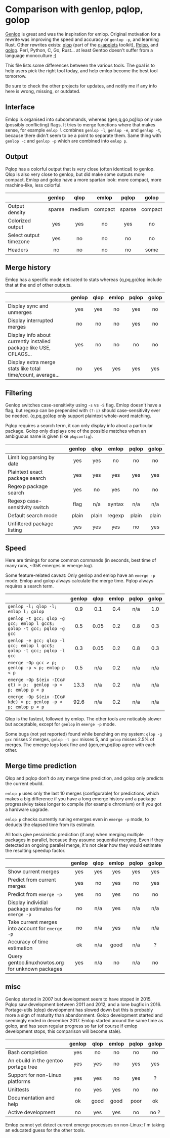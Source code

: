 # Comparison with genlop, pqlop, golop

[Genlop](https://github.com/gentoo-perl/genlop) is great and was the inspiration for emlop. Original
motivation for a rewrite was improving the speed and accuracy or `genlop -p`, and learning
Rust. Other rewrites exists: [qlop](https://github.com/gentoo/portage-utils) (part of the
[q-applets](https://wiki.gentoo.org/wiki/Q_applets) toolkit),
[Pqlop](https://bitbucket.org/LK4D4/pqlop), and [golop](https://github.com/klausman/golop). Perl,
Python, C, Go, Rust... at least Gentoo doesn't suffer from a language monoculture ;)

This file lists some differences between the various tools. The goal is to help users pick the right
tool today, and help emlop become the best tool tomorrow.

Be sure to check the other projects for updates, and notify me if any info here is wrong, missing,
or outdated.


## Interface

Emlop is organised into subcommands, whereas {gen,q,go,pq}lop only use (possibly conflicting)
flags. It tries to merge functions where that makes sense, for example `emlop l` combines `genlop
-l`, `genlop -e`, and `genlop -t`, because there didn't seem to be a point to separate them. Same
thing with `genlop -c` and `genlop -p` which are combined into `emlop p`.

## Output

Pqlop has a colorful output that is very close (often identical) to genlop. Qlop is also very close
to genlop, but did make some outputs more compact. Emlop and golop have a more spartan look: more
compact, more machine-like, less colorful.

|                                                   | genlop | qlop   | emlop   | pqlop  | golop   |
| :------------------------------------------------ | :----: | :----: | :-----: | :----: | :-----: |
| Output density                                    | sparse | medium | compact | sparse | compact |
| Colorized output                                  | yes    | yes    | no      | yes    | no      |
| Select output timezone                            | yes    | no     | no      | no     | no      |
| Headers                                           | no     | no     | no      | no     | some    |

## Merge history

Emlop has a specific mode deticated to stats whereas {q,pq,go}lop include that at the end of other
outputs.

|                                                                    | genlop | qlop | emlop | pqlop | golop |
| :----------------------------------------------------------------- | :----: | :--: | :---: | :---: | :---: |
| Display sync and unmerges                                          | yes    | yes  | no    | yes   | no    |
| Display interrupted merges                                         | no     | no   | no    | yes   | no    |
| Display info about currently installed package like USE, CFLAGS... | yes    | no   | no    | no    | no    |
| Display extra merge stats like total time/count, average...        | no     | yes  | yes   | yes   | yes   |

## Filtering

Genlop switches case-sensitivity using `-s` vs `-S` flag. Emlop doesn't have a flag, but regexp can
be prepended with `(?-i)` should case-sensitivity ever be needed. {q,pq,go}lop only support
plaintext whole-word matching.

Pqlop requires a search term, it can only display info about a particular package. Golop only
displays one of the possible matches when an ambiguous name is given (like `pkgconfig`).

|                                                        | genlop | qlop  | emlop  | pqlop | golop |
| :----------------------------------------------------- | :----: | :--:  | :----: | :---: | :---: |
| Limit log parsing by date                              | yes    | yes   | no     | no    | no    |
| Plaintext exact package search                         | yes    | yes   | yes    | yes   | yes   |
| Regexp package search                                  | yes    | no    | yes    | no    | no    |
| Regexp case-sensitivity switch                         | flag   | n/a   | syntax | n/a   | n/a   |
| Default search mode                                    | plain  | plain | regexp | plain | plain |
| Unfiltered package listing                             | yes    | yes   | yes    | no    | yes   |

## Speed

Here are timings for some common commands (in seconds, best time of many runs, ~35K emerges in
emerge.log).

Some feature-related caveat: Only genlop and emlop have an `emerge -p` mode. Emlop and golop always
calculate the merge time. Pqlop always requires a search term.

|                                                                        | genlop | qlop | emlop | pqlop | golop |
| :--------------------------------------------------------------------- | :----: | :--: | :---: | :---: | :---: |
| `genlop -l; qlop -l; emlop l; golop`                                   | 0.9    | 0.1  | 0.4   | n/a   | 1.0   |
| `genlop -t gcc; qlop -g gcc; emlop l gcc$; golop -t gcc; pqlop -g gcc` | 0.5    | 0.05 | 0.2   | 0.8   | 0.3   |
| `genlop -e gcc; qlop -l gcc; emlop l gcc$; golop -t gcc; pqlop -l gcc` | 0.3    | 0.05 | 0.2   | 0.8   | 0.3   |
| `emerge -Op gcc > p;              genlop -p < p; emlop p < p`          | 0.5    | n/a  | 0.2   | n/a   | n/a   |
| `emerge -Op $(eix -ICc# qt) > p;  genlop -p < p; emlop p < p`          | 13.3   | n/a  | 0.2   | n/a   | n/a   |
| `emerge -Op $(eix -ICc# kde) > p; genlop -p < p; emlop p < p`          | 92.6   | n/a  | 0.2   | n/a   | n/a   |

Qlop is the fastest, followed by emlop. The other tools are noticably slower but acceptable, except
for `genlop` in `emerge -p` mode.

Some bugs (not yet reported) found while benching on my system: `qlop -g gcc` misses 2 merges,
`golop -t gcc` misses 5, and `golop` misses 2.5% of merges. The emerge logs look fine and
{gen,em,pq}lop agree with each other.

## Merge time prediction

Qlop and pqlop don't do any merge time prediction, and golop only predicts the current ebuild.

`emlop p` uses only the last 10 merges (configurable) for predictions, which makes a big difference
if you have a long emerge history and a package progressivley takes longer to compile (for example
chromium) or if you got a hardware upgrade.

`emlop p` checks currently runing emerges even in `emerge -p` mode, to deducts the elapsed time from
its estimate.

All tools give pessimistic prediction (if any) when merging multiple packages in parallel, because
they assume sequential merging. Even if they detected an ongoing parallel merge, it's not clear how
they would estimate the resulting speedup factor.

|                                                          | genlop | qlop | emlop | pqlop | golop |
| :------------------------------------------------------- | :----: | :--: | :---: | :---: | :---: |
| Show current merges                                      | yes    | yes  | yes   | yes   | yes   |
| Predict from current merges                              | yes    | no   | yes   | no    | yes   |
| Predict from `emerge -p`                                 | yes    | no   | yes   | no    | no    |
| Display individial package estimates for `emerge -p`     | no     | n/a  | yes   | n/a   | n/a   |
| Take current merges into account for `emerge -p`         | no     | n/a  | yes   | n/a   | n/a   |
| Accuracy of time estimation                              | ok     | n/a  | good  | n/a   | ?     |
| Query gentoo.linuxhowtos.org for unknown packages        | yes    | n/a  | no    | n/a   | no    |

## misc

Genlop started in 2007 but development seem to have stoped in 2015. Pqlop saw development between
2011 and 2012, and a lone bugfix in 2016. Portage-utils (qlop) development has slowed down but this
is probably more a sign of maturity than abandonment. Golop development started and seemingly ended
in december 2017. Emlop started around the same time as golop, and has seen regular progress so far
(of course if emlop development stops, this comparison will become stale).

|                                                          | genlop | qlop | emlop | pqlop | golop |
| :------------------------------------------------------- | :----: | :--: | :---: | :---: | :---: |
| Bash completion                                          | yes    | no   | no    | no    | no    |
| An ebuild in the gentoo portage tree                     | yes    | yes  | no    | yes   | yes   |
| Support for non-Linux platforms                          | yes    | yes  | no    | yes   | ?     |
| Unittests                                                | no     | yes  | yes   | no    | no    |
| Documentation and help                                   | ok     | good | good  | poor  | ok    |
| Active development                                       | no     | yes  | yes   | no    | no ?  |

Emlop cannot yet detect current emerge processes on non-Linux; I'm taking an educated guess for the
other tools.
